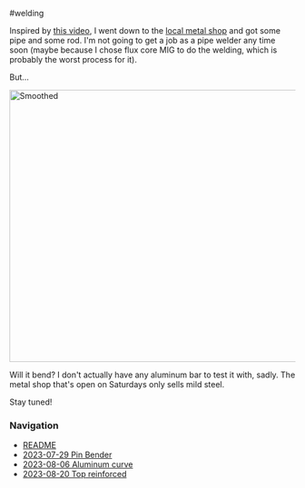 #welding

Inspired by [this video](https://www.youtube.com/watch?v=XU7yLe0s7QM&t=174s), I went down to the [local metal shop](asero.net/) and got some pipe and some rod. I'm not going to get a job as a pipe welder any time soon (maybe because I chose flux core MIG to do the welding, which is probably the worst process for it).

But...

<a data-flickr-embed="true" href="https://www.flickr.com/photos/aneel/53079588626/in/album-72177720310106565/" title="Smoothed"><img src="https://live.staticflickr.com/65535/53079588626_b523ebfab5_z.jpg" width="640" height="480" alt="Smoothed"/></a>

Will it bend? I don't actually have any aluminum bar to test it with, sadly. The metal shop that's open on Saturdays only sells mild steel.

Stay tuned!

### Navigation
* [README](README.md)
* [2023-07-29 Pin Bender](2023-07-29%20Pin%20Bender.md)
* [2023-08-06 Aluminum curve](2023-08-06%20Aluminum%20curve.md)
* [2023-08-20 Top reinforced](2023-08-20%20Top%20reinforced.md)

